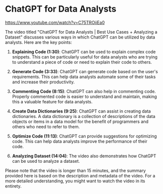 # ChatGPT for Data Analysts
https://www.youtube.com/watch?v=C75TROiiEa0

The video titled "ChatGPT for Data Analysts | Best Use Cases + Analyzing a Dataset" discusses various ways in which ChatGPT can be utilized by data analysts. Here are the key points:

1. **Explaining Code (1:30)**: ChatGPT can be used to explain complex code snippets. This can be particularly useful for data analysts who are trying to understand a piece of code or need to explain their code to others.

2. **Generate Code (3:33)**: ChatGPT can generate code based on the user's requirements. This can help data analysts automate some of their tasks and increase their productivity.

3. **Commenting Code (8:15)**: ChatGPT can also help in commenting code. Properly commented code is easier to understand and maintain, making this a valuable feature for data analysts.

4. **Create Data Dictionaries (9:25)**: ChatGPT can assist in creating data dictionaries. A data dictionary is a collection of descriptions of the data objects or items in a data model for the benefit of programmers and others who need to refer to them.

5. **Optimize Code (11:13)**: ChatGPT can provide suggestions for optimizing code. This can help data analysts improve the performance of their code.

6. **Analyzing Dataset (14:04)**: The video also demonstrates how ChatGPT can be used to analyze a dataset.

Please note that the video is longer than 15 minutes, and the summary provided here is based on the description and metadata of the video. For a more detailed understanding, you might want to watch the video in its entirety.